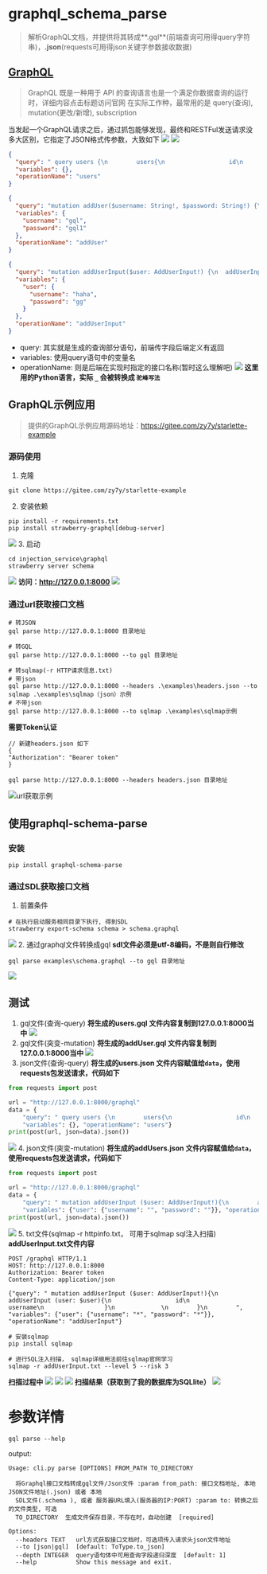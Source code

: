 # graphql_schema_parse
> 解析GraphQL文档，并提供将其转成**.gql**(前端查询可用得query字符串)，**.json**(requests可用得json关键字参数接收数据)

## [GraphQL](https://graphql.cn/)
> GraphQL 既是一种用于 API 的查询语言也是一个满足你数据查询的运行时，详细内容点击标题访问官网
在实际工作种，最常用的是 query(查询), mutation(更改/新增), subscription

当发起一个GraphQL请求之后，通过抓包能够发现，最终和RESTFul发送请求没多大区别，它指定了JSON格式传参数，大致如下
![](images/发送graphq.png)
![](images/graphql请求数据.png)
```json
{
  "query": " query users {\n        users{\n                  id\n                  username\n                 }\n             \n        }\n        ",
  "variables": {},
  "operationName": "users"
}
```
```json
{
  "query": "mutation addUser($username: String!, $password: String!) {\n  addUser(username: $username, password: $password) {\n    id\n    username\n  }\n}\n",
  "variables": {
    "username": "gql",
    "password": "gql1"
  },
  "operationName": "addUser"
}
```
```json
{
  "query": "mutation addUserInput($user: AddUserInput!) {\n  addUserInput(user: $user) {\n    id\n    username\n  }\n}\n",
  "variables": {
    "user": {
      "username": "haha",
      "password": "gg"
    }
  },
  "operationName": "addUserInput"
}
```

- query: 其实就是生成的查询部分语句，前端传字段后端定义有返回
- variables: 使用query语句中的变量名
- operationName: 则是后端在实现时指定的接口名称(暂时这么理解吧)
![](images/介绍.png)
**这里用的Python语言，实际 `_` 会被转换成 `驼峰写法`**

## GraphQL示例应用
> 提供的GraphQL示例应用源码地址：https://gitee.com/zy7y/starlette-example
### 源码使用
1. 克隆
```shell
git clone https://gitee.com/zy7y/starlette-example
```
2. 安装依赖
```shell
pip install -r requirements.txt 
pip install strawberry-graphql[debug-server]
```
![](images/依赖安装.png)
3. 启动
```shell
cd injection_service\graphql
strawberry server schema 
```
![](images/微信截图_20220126162625.png)
**访问：http://127.0.0.1:8000**
![](images/微信截图_20220126163024.png)
### 通过url获取接口文档
``` shell
# 转JSON
gql parse http://127.0.0.1:8000 目录地址

# 转GQL
gql parse http://127.0.0.1:8000 --to gql 目录地址

# 转sqlmap(-r HTTP请求信息.txt)
# 带json
gql parse http://127.0.0.1:8000 --headers .\examples\headers.json --to sqlmap .\examples\sqlmap（json）示例
# 不带json
gql parse http://127.0.0.1:8000 --to sqlmap .\examples\sqlmap示例
```
**需要Token认证**
```json5
// 新建headers.json 如下
{
"Authorization": "Bearer token"
}
```
```shell
gql parse http://127.0.0.1:8000 --headers headers.json 目录地址
```
![url获取示例](images/urlheaders.png)
## 使用graphql-schema-parse
### 安装
```shell
pip install graphql-schema-parse
```

### 通过SDL获取接口文档
1. 前置条件
```shell
# 在执行启动服务相同目录下执行, 得到SDL
strawberry export-schema schema > schema.graphql
```
![](images/sdl.png)
2. 通过graphql文件转换成gql
**sdl文件必须是utf-8编码，不是则自行修改**
```shell
gql parse examples\schema.graphql --to gql 目录地址
```
![](images/togql.png)

## 测试
1. gql文件(查询-query)
**将生成的users.gql 文件内容复制到127.0.0.1:8000当中**
![](images/query.png)
2. gql文件(突变-mutation)
**将生成的addUser.gql 文件内容复制到127.0.0.1:8000当中**
![](images/add_user.png)
3. json文件(查询-query)
**将生成的users.json 文件内容赋值给`data`，使用requests包发送请求，代码如下**
```python
from requests import post

url = "http://127.0.0.1:8000/graphql"
data = {
    "query": " query users {\n        users{\n                  id\n                  username\n                 }\n             \n        }\n        ",
    "variables": {}, "operationName": "users"}
print(post(url, json=data).json())
```
![](images/gql-restful.png)
4. json文件(突变-mutation)
**将生成的addUsers.json 文件内容赋值给`data`，使用requests包发送请求，代码如下**
```python
from requests import post

url = "http://127.0.0.1:8000/graphql"
data = {
    "query": " mutation addUserInput ($user: AddUserInput!){\n        addUserInput (user: $user){\n                  id\n                  username\n                 }\n             \n        }\n        ",
    "variables": {"user": {"username": "", "password": ""}}, "operationName": "addUserInput"}
print(post(url, json=data).json())

```
![](images/json-restful.png)
5. txt文件(sqlmap -r httpinfo.txt， 可用于sqlmap sql注入扫描)
**addUserInput.txt文件内容**
```text
POST /graphql HTTP/1.1
HOST: http://127.0.0.1:8000
Authorization: Bearer token
Content-Type: application/json

{"query": " mutation addUserInput ($user: AddUserInput!){\n        addUserInput (user: $user){\n                  id\n                  username\n                 }\n             \n        }\n        ", "variables": {"user": {"username": "*", "password": "*"}}, "operationName": "addUserInput"}
```
```shell
# 安装sqlmap
pip install sqlmap

# 进行SQL注入扫描， sqlmap详细用法前往sqlmap官网学习
sqlmap -r addUserInput.txt --level 5 --risk 3
```
**扫描过程中**
![](images/sqlmap执行过程.png)
![](images/执行时服务被不断请求.png)
![](images/入库数据.png)
**扫描结果（获取到了我的数据库为SQLlite）**
![](images/注入结果.png)

# 参数详情
```shell
gql parse --help 
```
output:
```shell
Usage: cli.py parse [OPTIONS] FROM_PATH TO_DIRECTORY

  将Graphql接口文档转成gql文件/Json文件 :param from_path: 接口文档地址, 本地JSON文件地址(.json) 或者 本地
  SDL文件(.schema ), 或者 服务器URL填入(服务器的IP:PORT) :param to: 转换之后的文件类型, 可选
  TO_DIRECTORY  生成文件保存目录，不存在时，自动创建  [required]

Options:
  --headers TEXT   url方式获取接口文档时，可选项传入请求头json文件地址
  --to [json|gql]  [default: ToType.to_json]
  --depth INTEGER  query语句体中可用查询字段递归深度  [default: 1]
  --help           Show this message and exit.

```
